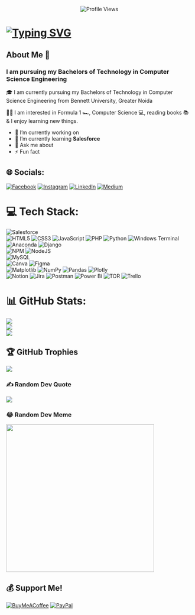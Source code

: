 <p align="center"><img src="https://komarev.com/ghpvc/?username=VaibhavGaneriwala" alt="Profile Views" /></p>

# [![Typing SVG](https://readme-typing-svg.demolab.com?font=Fira+Code&duration=4000&pause=1000&center=true&random=false&width=430&lines=Hi%2C+I'm+Vaibhav+Ganeriwala)](https://git.io/typing-svg)

## About Me 🚀
### I am pursuing my Bachelors of Technology in Computer Science Engineering

🎓 I am currently pursuing my Bachelors of Technology in Computer Science Engineering from Bennett University, Greater Noida </br>

👨‍💻 I am interested in Formula 1 🏎️, Computer Science 💻, reading books 📚 & I enjoy learning new things. </br>

- 🔭 I’m currently working on
- 🌱 I’m currently learning <b>Salesforce</b>
- 💬 Ask me about
- ⚡ Fun fact

## 🌐 Socials:
[![Facebook](https://img.shields.io/badge/Facebook-%231877F2.svg?logo=Facebook&logoColor=white)](https://facebook.com/vaibhav-ganeriwala) [![Instagram](https://img.shields.io/badge/Instagram-%23E4405F.svg?logo=Instagram&logoColor=white)](https://instagram.com/vaibhav.ganeriwala) [![LinkedIn](https://img.shields.io/badge/LinkedIn-%230077B5.svg?logo=linkedin&logoColor=white)](https://linkedin.com/in/vaibhav-ganeriwala) [![Medium](https://img.shields.io/badge/Medium-12100E?logo=medium&logoColor=white)](https://medium.com/@vaibhavganeriwala) 

# 💻 Tech Stack:
![Salesforce](https://img.shields.io/badge/Salesforce-%2300A1E0.svg?style=for-the-badge&logo=salesforce&logoColor=white)
<br>
![HTML5](https://img.shields.io/badge/html5-%23E34F26.svg?style=for-the-badge&logo=html5&logoColor=white)
![CSS3](https://img.shields.io/badge/css3-%231572B6.svg?style=for-the-badge&logo=css3&logoColor=white)
![JavaScript](https://img.shields.io/badge/javascript-%23323330.svg?style=for-the-badge&logo=javascript&logoColor=%23F7DF1E)
![PHP](https://img.shields.io/badge/php-%23777BB4.svg?style=for-the-badge&logo=php&logoColor=white) 
![Python](https://img.shields.io/badge/python-3670A0?style=for-the-badge&logo=python&logoColor=ffdd54) 
![Windows Terminal](https://img.shields.io/badge/Windows%20Terminal-%234D4D4D.svg?style=for-the-badge&logo=windows-terminal&logoColor=white) 
![Anaconda](https://img.shields.io/badge/Anaconda-%2344A833.svg?style=for-the-badge&logo=anaconda&logoColor=white) 
![Django](https://img.shields.io/badge/django-%23092E20.svg?style=for-the-badge&logo=django&logoColor=white)
 <br>
![NPM](https://img.shields.io/badge/NPM-%23CB3837.svg?style=for-the-badge&logo=npm&logoColor=white) 
![NodeJS](https://img.shields.io/badge/node.js-6DA55F?style=for-the-badge&logo=node.js&logoColor=white) 
<br>
![MySQL](https://img.shields.io/badge/mysql-%2300000f.svg?style=for-the-badge&logo=mysql&logoColor=white) 
<br>
![Canva](https://img.shields.io/badge/Canva-%2300C4CC.svg?style=for-the-badge&logo=Canva&logoColor=white) 
![Figma](https://img.shields.io/badge/figma-%23F24E1E.svg?style=for-the-badge&logo=figma&logoColor=white)
<br>
![Matplotlib](https://img.shields.io/badge/Matplotlib-%23ffffff.svg?style=for-the-badge&logo=Matplotlib&logoColor=black) 
![NumPy](https://img.shields.io/badge/numpy-%23013243.svg?style=for-the-badge&logo=numpy&logoColor=white) 
![Pandas](https://img.shields.io/badge/pandas-%23150458.svg?style=for-the-badge&logo=pandas&logoColor=white) 
![Plotly](https://img.shields.io/badge/Plotly-%233F4F75.svg?style=for-the-badge&logo=plotly&logoColor=white)
<br>
![Notion](https://img.shields.io/badge/Notion-%23000000.svg?style=for-the-badge&logo=notion&logoColor=white) 
![Jira](https://img.shields.io/badge/jira-%230A0FFF.svg?style=for-the-badge&logo=jira&logoColor=white) 
![Postman](https://img.shields.io/badge/Postman-FF6C37?style=for-the-badge&logo=postman&logoColor=white) 
![Power Bi](https://img.shields.io/badge/power_bi-F2C811?style=for-the-badge&logo=powerbi&logoColor=black) 
![TOR](https://img.shields.io/badge/tor-%237E4798.svg?style=for-the-badge&logo=tor-project&logoColor=white) 
![Trello](https://img.shields.io/badge/Trello-%23026AA7.svg?style=for-the-badge&logo=Trello&logoColor=white)

# 📊 GitHub Stats:
![](https://github-readme-stats.vercel.app/api?username=VaibhavGaneriwala&theme=tokyonight&hide_border=false&include_all_commits=true&count_private=false)<br/>
![](https://github-readme-streak-stats.herokuapp.com/?user=VaibhavGaneriwala&theme=tokyonight&hide_border=false)<br/>
![](https://github-readme-stats.vercel.app/api/top-langs/?username=VaibhavGaneriwala&theme=tokyonight&hide_border=false&include_all_commits=true&count_private=false&layout=compact)

## 🏆 GitHub Trophies
![](https://github-profile-trophy.vercel.app/?username=VaibhavGaneriwala&theme=tokyonight&no-frame=false&no-bg=false&margin-w=4)

### ✍️ Random Dev Quote
![](https://quotes-github-readme.vercel.app/api?type=horizontal&theme=tokyonight)


### 😂 Random Dev Meme
<img src='https://randommeme-five.vercel.app/' style="height: 400px;"/>

## 💰 Support Me!
[![BuyMeACoffee](https://img.shields.io/badge/Buy%20Me%20a%20Coffee-ffdd00?style=for-the-badge&logo=buy-me-a-coffee&logoColor=black)](https://buymeacoffee.com/vaibhavganeriwala) [![PayPal](https://img.shields.io/badge/PayPal-00457C?style=for-the-badge&logo=paypal&logoColor=white)](https://paypal.me/vaibhavganeriwala) 


